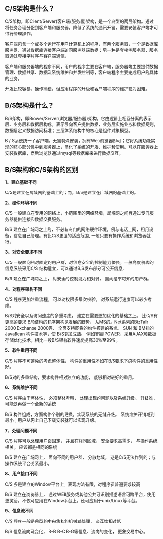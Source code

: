 ## C/S架构是什么？

C/S架构，即Client/Server(客户端/服务器)架构，是一个典型的两层架构。通过将任务合理分配到客户端和服务器，降低了系统的通讯开销，需要安装客户端才可进行管理操作。

客户端包含一个或多个运行在用户计算机上的程序，有两个服务器，一个是数据库服务器，通过数据库连接客户端访问服务器端数据；另一种是套接字服务器，服务器通过套接字程序与客户端通信。

客户端和服务器端的程序不同，用户的程序主要在客户端，服务器端主要提供数据管理、数据共享、数据及系统维护和并发控制等，客户端程序主要完成用户的具体的业务。

开发比较容易，操作简便，但应用程序的升级和客户端程序的维护较为困难。

## B/S架构是什么？

B/S架构，即Brower/Server(浏览器/服务器)架构。它由逻辑上相互分离的表示层、业务层和数据层构成。表示层向客户提供数据，业务层实施业务和数据规则，数据层定义数据访问标准；三层体系结构中的核心是组件对象模型。

B / S系统统一了客户端，无需特殊安装，拥有Web浏览器即可；它将系统功能实现的核心部分集中到服务器上，简化了系统的开发、维护和使用。可以在服务器上安装数据库，然后浏览器通过mysql等数据库来进行数据交互。

## B/S架构和C/S架构的区别

**1、建立基础不同**

C/S是建立在局域网的基础上的；而，B/S是建立在广域网的基础上的。

**2、硬件环境不同**

C/S 一般建立在专用的网络上，小范围里的网络环境，局域网之间再通过专门服务器提供连接和数据交换服务。

B/S 建立在广域网之上的，不必有专门的网络硬件环境，例与电话上网，租用设备，信息自己管理。有比C/S更强的适应范围, 一般只要有操作系统和浏览器就行。

**3、对安全要求不同**

C/S 一般面向相对固定的用户群，对信息安全的控制能力很强。一般高度机密的信息系统采用C/S 结构适宜，可以通过B/S发布部分可公开信息.

B/S 建立在广域网之上， 对安全的控制能力相对弱， 面向是不可知的用户群。

**4、对程序架构不同**

C/S 程序更加注重流程， 可以对权限多层次校验， 对系统运行速度可以较少考虑。

B/S对安全以及访问速度的多重考虑， 建立在需要更加优化的基础之上。 比C/S有更高的要求 B/S结构的程序架构是发展的趋势， 从MS的。Net系列的BizTalk 2000 Exchange 2000等， 全面支持网络的构件搭建的系统。 SUN 和IBM推的JavaBean 构件技术等，使 B/S更加成熟。 例如智赢IPOWER，采用AJAX和数据存储优化技术，相比一般B/S架构软件速度提高30%至99%。

**5、软件重用不同**

C/S 程序不可避免的考虑整体性， 构件的重用性不如在B/S要求下的构件的重用性好。

B/S对的多重结构，要求构件相对独立的功能， 能够相对较好的重用。

**6、系统维护不同**

C/S 程序由于整体性， 必须整体考察， 处理出现的问题以及系统升级。 升级难， 可能是再做一个全新的系统

B/S 构件组成，方面构件个别的更换，实现系统的无缝升级。 系统维护开销减到最小；用户从网上自己下载安装就可以实现升级。

**7、处理问题不同**

C/S 程序可以处理用户面固定， 并且在相同区域， 安全要求高需求， 与操作系统相关。 应该都是相同的系统

B/S 建立在广域网上， 面向不同的用户群， 分散地域， 这是C/S无法作到的；与操作系统平台关系最小。

**8、用户接口不同**

C/S 多是建立的Window平台上，表现方法有限，对程序员普遍要求较高

B/S 建立在浏览器上， 通过WEB服务或其他公共可识别描述语言可跨平台，使用更灵活。不仅可应用在Window平台上，还可应用于unix/Linux等平台。

**9、信息流不同**

C/S 程序一般是典型的中央集权的机械式处理， 交互性相对低

B/S 信息流向可变化， B-B B-C B-G等信息、流向的变化， 更象交易中心。